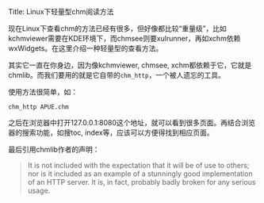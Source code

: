 Title: Linux下轻量型chm阅读方法

现在Linux下查看chm的方法已经有很多，但好像都比较“重量级”，比如kchmviewer需要在KDE环境下，而chmsee则要xulrunner，再如xchm依赖wxWidgets。在这里介绍一种轻量型的查看方法。

其实它一直在你身边，因为像kchmviewer, chmsee, xchm都依赖于它，它就是chmlib。而我们要用的就是它自带的`chm_http`，一个被人遗忘的工具。

使用方法很简单，如：

    chm_http APUE.chm
 
之后在浏览器中打开127.0.0.1:8080这个地址，就可以看到很多页面。再结合浏览器的搜索功能，如搜toc, index等，应该可以方便得找到相应页面。

最后引用chmlib作者的声明： 

> It is not included with the expectation that it will be of use to others;
nor is it included as an example of a stunningly good implementation of an
HTTP server. It is, in fact, probably badly broken for any serious usage.

